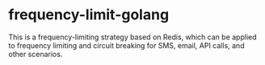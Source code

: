 # frequency-limit-golang
This is a frequency-limiting strategy based on Redis, which can be applied to frequency limiting and circuit breaking for SMS, email, API calls, and other scenarios.
